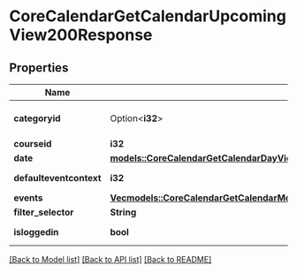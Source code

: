 # CoreCalendarGetCalendarUpcomingView200Response

## Properties

Name | Type | Description | Notes
------------ | ------------- | ------------- | -------------
**categoryid** | Option<**i32**> | categoryid | [optional][default to 0]
**courseid** | **i32** | courseid | 
**date** | [**models::CoreCalendarGetCalendarDayView200ResponseNextperiod**](core_calendar_get_calendar_day_view_200_response_nextperiod.md) |  | 
**defaulteventcontext** | **i32** | defaulteventcontext | [default to 0]
**events** | [**Vec<models::CoreCalendarGetCalendarMonthlyView200ResponseWeeksInnerDaysInnerEventsInner>**](core_calendar_get_calendar_monthly_view_200_response_weeks_inner_days_inner_events_inner.md) |  | 
**filter_selector** | **String** | filter_selector | 
**isloggedin** | **bool** | isloggedin | [default to null]

[[Back to Model list]](../README.md#documentation-for-models) [[Back to API list]](../README.md#documentation-for-api-endpoints) [[Back to README]](../README.md)


